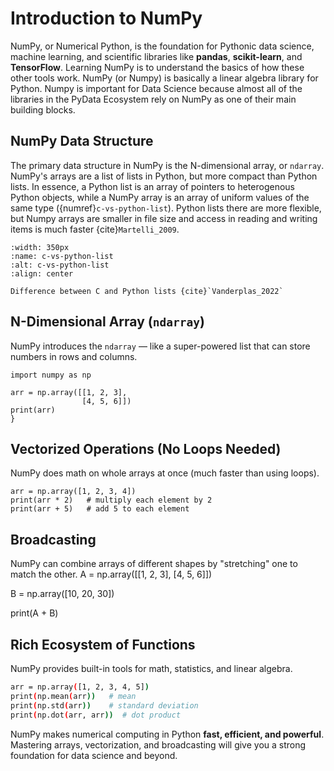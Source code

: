 # Introduction to NumPy

NumPy, or Numerical Python, is the foundation for Pythonic data science, machine learning, and scientific libraries like **pandas**, **scikit-learn**, and **TensorFlow**. Learning NumPy is to understand the basics of how these other tools work. NumPy (or Numpy) is basically a linear algebra library for Python. Numpy is important for Data Science because almost all of the libraries in the PyData Ecosystem rely on NumPy as one of their main building blocks.


## NumPy Data Structure

The primary data structure in NumPy is the N-dimensional array, or `ndarray`. NumPy's arrays are a list of lists in Python, but more compact than Python lists. In essence, a Python list is an array of pointers to heterogenous Python objects, while a NumPy array is an array of uniform values of the same type ({numref}`c-vs-python-list`). Python lists there are more flexible, but Numpy arrays are smaller in file size and access in reading and writing items is much faster {cite}`Martelli_2009`.

<!-- , at least 4 bytes per pointer plus 16 bytes for even the smallest Python object (4 for type pointer, 4 for reference count, 4 for value -- and the memory allocators rounds up to 16).  -->

<!-- (4 bytes each for single-precision numbers and 8 bytes double-precision).  -->

```{figure} ../images/c-vs-python-list.png
:width: 350px
:name: c-vs-python-list
:alt: c-vs-python-list
:align: center

Difference between C and Python lists {cite}`Vanderplas_2022`
```


## N-Dimensional Array (`ndarray`)

NumPy introduces the `ndarray` — like a super-powered list that can store numbers in rows and columns. 

```{
import numpy as np

arr = np.array([[1, 2, 3],
                [4, 5, 6]])
print(arr)
}
```

## Vectorized Operations (No Loops Needed)

NumPy does math on whole arrays at once (much faster than using loops).

```code
arr = np.array([1, 2, 3, 4])
print(arr * 2)   # multiply each element by 2
print(arr + 5)   # add 5 to each element
```

## Broadcasting

NumPy can combine arrays of different shapes by \"stretching\" one to match the other.
A = np.array([[1, 2, 3],
              [4, 5, 6]])

B = np.array([10, 20, 30])

print(A + B)

## Rich Ecosystem of Functions

NumPy provides built-in tools for math, statistics, and linear algebra.

```bash
arr = np.array([1, 2, 3, 4, 5])
print(np.mean(arr))   # mean
print(np.std(arr))    # standard deviation
print(np.dot(arr, arr))  # dot product
```

NumPy makes numerical computing in Python **fast, efficient, and powerful**. Mastering arrays, vectorization, and broadcasting will give you a strong foundation for data science and beyond.